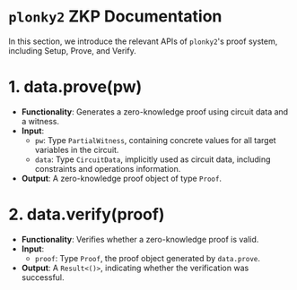 # `plonky2` ZKP Documentation
In this section, we introduce the relevant APIs of `plonky2`'s proof system, including Setup, Prove, and Verify.

# 1. data.prove(pw)
- **Functionality**: Generates a zero-knowledge proof using circuit data and a witness.
- **Input**:
  - `pw`: Type `PartialWitness`, containing concrete values for all target variables in the circuit.
  - `data`: Type `CircuitData`, implicitly used as circuit data, including constraints and operations information.
- **Output**: A zero-knowledge proof object of type `Proof`.

# 2. data.verify(proof)
- **Functionality**: Verifies whether a zero-knowledge proof is valid.
- **Input**:
  - `proof`: Type `Proof`, the proof object generated by `data.prove`.
- **Output**: A `Result<()>`, indicating whether the verification was successful.